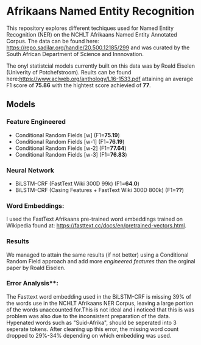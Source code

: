 # Afrikaans Named Entity Recognition

This repository explores different techiques used for Named Entity Recognition (NER) on the NCHLT Afrikaans Named Entity Annotated Corpus. The data can be found here: https://repo.sadilar.org/handle/20.500.12185/299 and was curated by the South African Department of Science and Innnovation.

The onyl statistcial models currently built on this data was by Roald Eiselen (Univerity of Potchefstroom). Reults can be found here:https://www.aclweb.org/anthology/L16-1533.pdf attaining an average F1 score of **75.86** with the hightest score achievied of **77**.

## Models
### Feature Engineered
- Conditional Random Fields [w] (F1=**75.19**) 
- Conditional Random Fields [w-1] (F1=**76.19**) 
- Conditional Random Fields [w-2] (F1=**77.64**) 
- Conditional Random Fields [w-3] (F1=**76.83**) 

### Neural Network 
- BiLSTM-CRF (FastText Wiki 300D 99k) (F1=**64.0**)
- BiLSTM-CRF (Casing Features + FastText Wiki 300D 800k) (F1=**??**)

### Word Embeddings:
I used the FastText Afrikaans pre-trained word embeddings trained on Wikipedia found at:
https://fasttext.cc/docs/en/pretrained-vectors.html.

### Results
We managed to attain the same results (if not better) using a Conditional Random Field approach and add more *engineered features* than the orginal paper by Roald Eiselen. 

### Error Analysis**: 
The Fasttext word embedding used in the BiLSTM-CRF is missing 39% of the words use in the NCHLT Afrikaans NER Corpus, leaving a large portion of the words unaccounted for.This is not ideal and i noticed that this is was problem was also due to the inconsistent preparation of the data. Hypenated words such as "Suid-Afrika", should be seperated into 3 seperate tokens. After cleaning up this error, the missing word count dropped to 29%-34% depending on which embedding was used.
